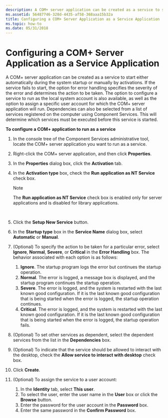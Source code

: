 ```yaml
---
description: A COM+ server application can be created as a service to start either automatically during the system startup or manually by activations.
ms.assetid: 56487746-328d-4435-af58-368aaa15b32a
title: Configuring a COM+ Server Application as a Service Application
ms.topic: how-to
ms.date: 05/31/2018
---
```


# Configuring a COM+ Server Application as a Service Application

A COM+ server application can be created as a service to start either automatically during the system startup or manually by activations. If the service fails to start, the option for error handling specifies the severity of the error and determines the action to be taken. The option to configure a service to run as the local system account is also available, as well as the option to assign a specific user account for which the COM+ server application will run. Dependencies can also be selected from a list of services registered on the computer using Component Services. This will determine which services must be executed before this service is started.

**To configure a COM+ application to run as a service**

1.  In the console tree of the Component Services administrative tool, locate the COM+ server application you want to run as a service.

2.  Right-click the COM+ server application, and then click **Properties**.

3.  In the **Properties** dialog box, click the **Activation** tab.

4.  In the **Activation type** box, check the **Run application as NT Service** check box.

    > [!Note]  
    > The **Run application as NT Service** check box is enabled only for server applications and is disabled for library applications.

     

5.  Click the **Setup New Service** button.

6.  In the **Startup type** box in the **Service Name** dialog box, select **Automatic** or **Manual**.

7.  (Optional) To specify the action to be taken for a particular error, select **Ignore**, **Normal**, **Severe**, or **Critical** in the **Error Handling** box. The behavior associated with each option is as follows:

    1.  **Ignore**. The startup program logs the error but continues the startup operation.
    2.  **Normal**. The error is logged, a message box is displayed, and the startup program continues the startup operation.
    3.  **Severe**. The error is logged, and the system is restarted with the last known good configuration. If it is the last known good configuration that is being started when the error is logged, the startup operation continues.
    4.  **Critical**. The error is logged, and the system is restarted with the last known good configuration. If it is the last known good configuration that is being started when the error is logged, the startup operation fails.

8.  (Optional) To set other services as dependent, select the dependent services from the list in the **Dependencies** box.

9.  (Optional) To indicate that the service should be allowed to interact with the desktop, check the **Allow service to interact with desktop** check box.

10. Click **Create**.

11. (Optional) To assign the service to a user account:

    1.  In the **Identity** tab, select **This user**.
    2.  To select the user, enter the user name in the **User** box or click the **Browse** button.
    3.  Enter the password for the user account in the **Password** box.
    4.  Enter the same password in the **Confirm Password** box.

 

 



